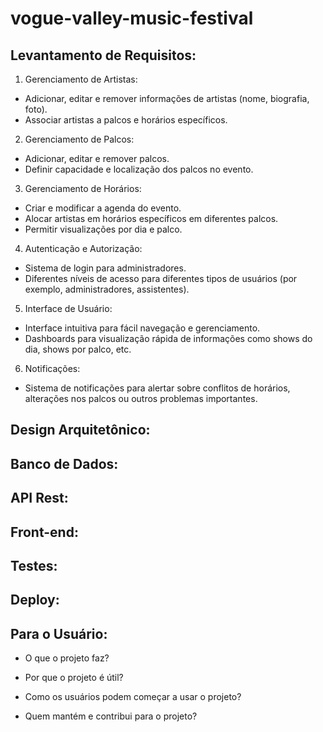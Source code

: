 # vogue-valley-music-festival
## Levantamento de Requisitos:
1. Gerenciamento de Artistas:
  - Adicionar, editar e remover informações de artistas (nome, biografia, foto).
  - Associar artistas a palcos e horários específicos.
2. Gerenciamento de Palcos:
  - Adicionar, editar e remover palcos.
  - Definir capacidade e localização dos palcos no evento.
3. Gerenciamento de Horários:
  - Criar e modificar a agenda do evento.
  - Alocar artistas em horários específicos em diferentes palcos.
  - Permitir visualizações por dia e palco.
4. Autenticação e Autorização:
  - Sistema de login para administradores.
  - Diferentes níveis de acesso para diferentes tipos de usuários (por exemplo, administradores, assistentes).
5. Interface de Usuário:
  - Interface intuitiva para fácil navegação e gerenciamento.
  - Dashboards para visualização rápida de informações como shows do dia, shows por palco, etc.
6. Notificações:
  - Sistema de notificações para alertar sobre conflitos de horários, alterações nos palcos ou outros problemas importantes.
## Design Arquitetônico:

## Banco de Dados:

## API Rest:

## Front-end:

## Testes:

## Deploy:

## Para o Usuário:
- O que o projeto faz?

- Por que o projeto é útil?

- Como os usuários podem começar a usar o projeto?

- Quem mantém e contribui para o projeto?
